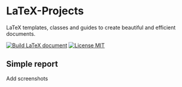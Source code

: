 # LaTeX-Projects
LaTeX templates, classes and guides to create beautiful and efficient documents.

[![Build LaTeX document](https://github.com/mihdicaballero/LaTeX-Projects/actions/workflows/LaTeX-Action.yml/badge.svg)](https://github.com/mihdicaballero/LaTeX-Projects/actions/workflows/LaTeX-Action.yml)
[![License MIT](http://img.shields.io/badge/license-MIT-brightgreen.svg)](license.md)

## Simple report

Add screenshots
